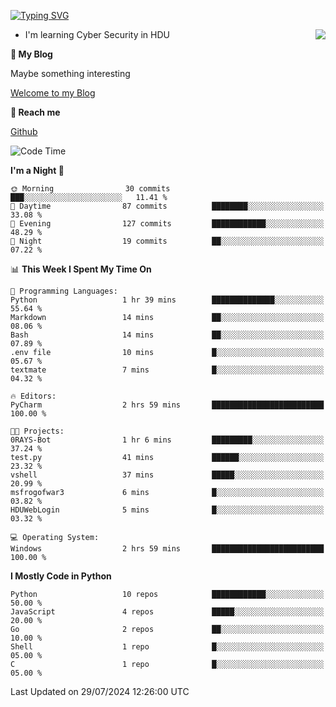 [![Typing SVG](https://readme-typing-svg.herokuapp.com?font=Fira+Code&pause=1000&random=false&width=450&height=60&lines=Hello+%F0%9F%91%8B%F0%9F%8F%BB;I'm+JBNRZ)](https://git.io/typing-svg)

<a href="#">
  <img align="right" src="https://github-readme-stats.vercel.app/api?username=JBNRZ&show_icons=true&bg_color=15,f2f7fd,E0EAFC" />
</a>

- I'm learning Cyber Security in HDU

 **🌱 My Blog**

Maybe something interesting

[Welcome to my Blog](https://jbnrz.com.cn/)

 **💬 Reach me** 

[Github](https://github.com/JBNRZ)


<!--START_SECTION:waka-->
![Code Time](http://img.shields.io/badge/Code%20Time-616%20hrs%201%20min-blue)

**I'm a Night 🦉** 

```text
🌞 Morning                30 commits          ███░░░░░░░░░░░░░░░░░░░░░░   11.41 % 
🌆 Daytime                87 commits          ████████░░░░░░░░░░░░░░░░░   33.08 % 
🌃 Evening                127 commits         ████████████░░░░░░░░░░░░░   48.29 % 
🌙 Night                  19 commits          ██░░░░░░░░░░░░░░░░░░░░░░░   07.22 % 
```


📊 **This Week I Spent My Time On** 

```text
💬 Programming Languages: 
Python                   1 hr 39 mins        ██████████████░░░░░░░░░░░   55.64 % 
Markdown                 14 mins             ██░░░░░░░░░░░░░░░░░░░░░░░   08.06 % 
Bash                     14 mins             ██░░░░░░░░░░░░░░░░░░░░░░░   07.89 % 
.env file                10 mins             █░░░░░░░░░░░░░░░░░░░░░░░░   05.67 % 
textmate                 7 mins              █░░░░░░░░░░░░░░░░░░░░░░░░   04.32 % 

🔥 Editors: 
PyCharm                  2 hrs 59 mins       █████████████████████████   100.00 % 

🐱‍💻 Projects: 
0RAYS-Bot                1 hr 6 mins         █████████░░░░░░░░░░░░░░░░   37.24 % 
test.py                  41 mins             ██████░░░░░░░░░░░░░░░░░░░   23.32 % 
vshell                   37 mins             █████░░░░░░░░░░░░░░░░░░░░   20.99 % 
msfrogofwar3             6 mins              █░░░░░░░░░░░░░░░░░░░░░░░░   03.82 % 
HDUWebLogin              5 mins              █░░░░░░░░░░░░░░░░░░░░░░░░   03.32 % 

💻 Operating System: 
Windows                  2 hrs 59 mins       █████████████████████████   100.00 % 
```

**I Mostly Code in Python** 

```text
Python                   10 repos            ████████████░░░░░░░░░░░░░   50.00 % 
JavaScript               4 repos             █████░░░░░░░░░░░░░░░░░░░░   20.00 % 
Go                       2 repos             ██░░░░░░░░░░░░░░░░░░░░░░░   10.00 % 
Shell                    1 repo              █░░░░░░░░░░░░░░░░░░░░░░░░   05.00 % 
C                        1 repo              █░░░░░░░░░░░░░░░░░░░░░░░░   05.00 % 
```




 Last Updated on 29/07/2024 12:26:00 UTC
<!--END_SECTION:waka-->
